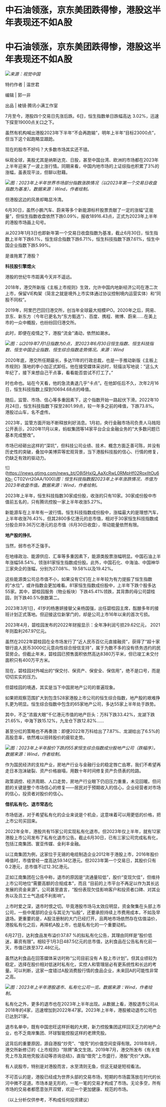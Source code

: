 # 中石油领涨，京东美团跌得惨，港股这半年表现还不如A股

# 中石油领涨，京东美团跌得惨，港股这半年表现还不如A股

![](https://inews.gtimg.com/news_bt/O8oKTbbpg3VeBSKklz7b84vCjrCSb6gCP13I9JJbSSmG8AA/1000)_​来源：视觉中国_

特约作者 | 温世君

编辑 | 郭一非

出品 | 棱镜·腾讯小满工作室

7月至今，港股四个交易日先涨后跌。6日，恒生指数单日跌幅高达 3.02%，迅速下探至19000点关口之下。

虽然有机构喊出港股2023年下半年“不会再跑输”，明年上半年“目标23000点”，但当下这个起跑略显踉跄。

现在的股市不好吗？大多数市场其实还不错。

纵观全球，美股尤其是纳斯达克、日股，甚至中国台湾、欧洲的市场都在2023年上半年迎来了一波上涨行情。同期来看，中国内地市场的上证综指也积累了3%的涨幅，虽表现平淡，但聊以慰藉。

![](https://inews.gtimg.com/news_bt/Ogypgaxrv3ZnpaQFylwO3t4_SeUBMHNk5KnSyluu0zNEMAA/1000)_图：2023年上半年世界市场部分指数涨跌情况（以2023年第一个交易日收盘指数为基准）。数据来源：Wind，作者绘制。_

但港股这边的风景却略显冷清。

6月30日，虽然小鹏汽车、蔚来等多个新能源标杆股票贡献了一定的涨幅“正能量”，但恒生指数收盘依然下跌0.09%，报收18916.43点，正式为2023年上半年的港股市场画上句号。

从2023年1月3日也即新年第一个交易日收盘指数为基准，截止6月30日，恒生指数上半年下跌6.1%，恒生综合指数下跌6.71%，恒生科技指数下跌7.61%，恒生中国企业指数下跌5.99%。

是谁拖累了港股？

**科技股引擎熄火**

港股的世纪牛市距离今天并不遥远。

2018年，港交所新版《主板上市规则》生效，允许中国内地新经济公司在港二次上市，保留VIE构架（简言之就是境外上市实体通过协议控制境内运营实体）和“同股不同权”。

2019年，阿里巴巴回归港交所，创当年全球最大规模IPO。2020年之后，网易、京东、新东方（今年已更名为“东方甄选”）、百度、携程、微博、蔚来……在美上市的一众中概股，也纷纷回归港交所。

此时，即便在疫情之下，港股“流金”涌动，依然如潮水。

![](https://inews.gtimg.com/news_bt/Ox_ps2euyOIlNK5M9igDjAco1gce6aSv944QprzA4j3DkAA/1000)_图：以2019年7月1日指数为0点，至2023年6月30日恒生指数、恒生科技指数、恒生中国企业指数、恒生综合指数走势情况。来源：Wind_

2020年底，港交所任期最长，多达11年的行政总裁，也是一手推动新版《主板上市规则》落地的李小加正式卸任。他在接受媒体采访时，轻描淡写地说：“这么大年纪了，接下来想自己干点事，看看能否尝试不打工了。”

时也命也。站在今天看，他的急流勇退几乎“卡点”。在他卸任后不久，次年2月16日，恒生科技指数上探到10694.68点的峰值。

随后，监管、市场、信心等多重因素下，这个指数开始一路起伏下滑。2022年10月24日，恒生科技指数下探至2801.99点，较一年多之前的峰值，下跌73.8%。港股过山车，名不虚传。

2023年，监管方面开始不断释放利好消息。1月初，央行金融市场司负责人马贱阳公开表示，2020年11月以来，蚂蚁集团等14家平台企业金融业务的“大多数问题已基本完成整改”。

市场已经砸出这样的“深坑”，但科技公司业绩、技术、概念方面乏善可陈，并没有历史性的突破，叠加中美博弈等宏观背景，当下港股科技股的信心、行情的修复，仍缺乏有效的驱动力。

![](https://inews.gtimg.com/news_bt/O8j5HxiQ_AaXcRwL0RMpHf02RoxIltOu6Kb-
CT02Vrt20AA/1000)_图：恒生科技指数股2023年上半年涨跌情况，市值为2023年收盘市值。数据来源：Wind，作者绘制。_

2023年上半年，恒生科技指数30家成份股，收涨的只有10家。30家成份股中市值前五名的，只有腾讯控股一家上半年收涨5.27%。

新能源车在上半年有一波行情。恒生科技指数成份股中，涨幅最大的是理想汽车，上半年收涨76.43%，但其2800多亿港元的总市值，相对于30家恒生科技指数成分股合并9.36万亿港元的总市值（6月30日收盘），带动能量依然有限。

**地产股的挣扎**

当然，弱市也不乏强手。

在地缘政治、能源供应、汇率等多重因素下，能源类股票涨幅明显。中国石油上半年涨幅58.54%，领涨81家恒生指数成份股。此外，中国石化、中海油、中国神华三家央企的涨幅，分别为27.08%、19.58%以及19.42%。

这些能源类公司总市值不小，如果没有它们在上半年较为有力提振了恒生指数的“水位”，或许指数会更加难看。81家恒生指数成份股中，上半年下跌个股多达55家。其中，碧桂园服务（物业板块）下跌45.41%领跌，其背靠的母公司碧桂园，则下跌40.5%倒数第二。

2023年3月1日，41岁的杨惠妍接替父亲杨国强，出任碧桂园主席，酝酿多年的接班计划正式落地。但迎接这位新掌门的，却是公司上市16年以来的首次亏损。

2023年4月，碧桂园发布的2022年财报显示：全年净利润亏损29.62亿元， 2021年则盈利267.97亿元。

虽然在2022年碧桂园在全市场发行了“近人民币百亿元直接融资”，获得了“超十家银行逾人民币3000亿元意向性综合授信支持”，属于为数不多的没有债务违约的民营房企。但截止年末，碧桂园已预售面积依然高达8380万平米，但已竣工未交付面积只有400万平方米。

现在，碧桂园对外喊出的“保交付、保资产、保安全、保信用”，绝不是口号，而是切切实实的压力。

但碧桂园的境遇，其实是当下中国房地产公司的普遍现象。

如果把观察范围扩大到包含528家港股上市公司的恒生综合指数，地产股的艰难挣扎更为明显。恒生综合指数中包含的65家地产公司，多达55家上半年处于跌势。

其中，不乏“浓眉大眼”千亿港元市值的地产巨头：万科下跌33.42%，龙湖下跌21.65%，中海下跌15.12%，九龙仓下跌12.82%……

甚至分红的策略也不再奏效：即便2022年万科给出了7.87%、龙湖给出了6.5%的高股息率，依然难以扭转股价的疲软走势。

![](https://inews.gtimg.com/news_bt/OZ0XTrXL6IqLczxi0F7ZAA6F_5ZSSvDbqDE0Mveun2eWUAA/1000)_图：2023年上半年股价下跌的55家恒生综合指数成分股地产公司（跌幅序）。数据来源：Wind，作者绘制。_

作为国民经济的支柱产业，房地产行业与金融行业的稳定唇亡齿寒，我们不希望再走日本泡沫破裂、资产价格崩塌，用数十年时间修复资产负债表的险路。

政策调控、经济周期、人口走势，房地产行业眼下仍旧压力重重，未见回暖。但问题的关键是整个市场信心的修复——居民对于预期收入的信心，企业经营者对市场的信心，投资者对股价的信心。

**借机私有化、退市常态化**

市场低迷，对于希望私有化的企业来说是个机会，这意味着可以用更低的价格，把上市公司买回来。

2022年全年，港股共有15家公司实现私有化退市。但2023年仅上半年，就有12家港股上市公司发布了私有化退市公告。截止6月30日，已有三家公司完成私有化，包括江南集团、寰亚传媒、金利丰金融。

以江南集团为例，这家位于无锡的电缆制造企业2012年于港股上市，2016年股价峰值时，市值曾经一度高达59.14亿港元。但2023年第一个交易日，其股价只有0.2港元，总市值不过12.3亿港元。

正如江南集团在公告中称，退市的原因是“流通量较低”，股价“变现欠佳”，但维持上市公司地位“需要高额的合规成本”，而且
“目前的上市平台不再足以作为其长远发展的资金来源”。公司甚至直言，“股份表现欠佳影响客户和投资者口碑、对其业务以及员工士气造成不利影响”。

上市时爱之深，退市时恨之切。毕竟港股市场马太效应明显，资金聚集在头部上市公司，一些中尾部的企业与其沦为“仙股”，还要承担持续上市费用成本，不如及早退场。更重要的是，A股注册制的大门已经打开，且两地市场依然存在估值溢价，港股私有化之后，再择机A股上市，也是私有化的一个重要动机。

6月27日，达利食品发布溢价37.87
%的拟私有化公告，其理由同样是“股价低迷，募资有限”。相较于1月3日487.5亿元的总市值，达利食品在公告私有化前一天，市值已跌至372.48亿元。

虽然达利食品在回答媒体采访时称“公司目前没有 A
股上市计划”。但其业绩较为稳定，选择在股价相对低迷时私有化，实控人和管理层必有更系统性和长远的考量。可以判断，这家一度错过A股消费股行情的食品企业，未来回A的可能性非常之高。

![](https://inews.gtimg.com/news_bt/O5F4o6YSA8AvrGFYYFwvnWVLV08p2ia3yeMalH4Dje6mMAA/1000)_图：2023年上半年港股退市、私有化公司一览。数据来源：Wind，作者绘制。_

私有化之外，更多的退市也在2023年上半年出现。从数据上看，港股退市公司从2018年的4家，迅速增加到2022年47家。2023年上半年，港股被动退市公司也已达到21家。

退市名单中，既有中国忠旺这样折戟的大鳄，新力控股集团这样回天乏力的地产企业，也不乏南岸集团、环球智能控股这样的老牌壳股。

这背后的重要原因，源自港股“炒壳”、“借壳”的价值空间变得有限。2018年8月，港交所新修订的《上市规则》“除牌”条文生效。2019年7月，港交所发布《有关借壳上市及其他壳股活动等咨询总结》，直指“借壳”上市盛行，港股“壳价”大跌。

有人说股市，特别是对港股而言，水至清则无鱼，但这无疑是短视看法。

不可否认的是，港股已经成为世界头部的交易市场，短期的市场震荡放在时代的长河中微不足道。市场本是无形的，一笔一笔的交易才构成了市场。无论多空，所有市场的交易者都愿意张开双臂，欢迎一个更加健康、规范的市场。

（以上分析仅供参考，不构成任何投资建议）

